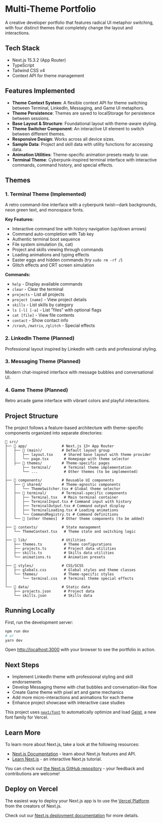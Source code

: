 # Multi-Theme Portfolio

A creative developer portfolio that features radical UI metaphor switching, with four distinct themes that completely change the layout and interactions.

## Tech Stack

- Next.js 15.3.2 (App Router)
- TypeScript
- Tailwind CSS v4
- Context API for theme management

## Features Implemented

- **Theme Context System**: A flexible context API for theme switching between Terminal, LinkedIn, Messaging, and Game UI metaphors.
- **Theme Persistence**: Themes are saved to localStorage for persistence between sessions.
- **Base Layout & Structure**: Foundational layout with theme-aware styling.
- **Theme Switcher Component**: An interactive UI element to switch between different themes.
- **Responsive Design**: Works across all device sizes.
- **Sample Data**: Project and skill data with utility functions for accessing data.
- **Animation Utilities**: Theme-specific animation presets ready to use.
- **Terminal Theme**: Cyberpunk-inspired terminal interface with interactive commands, command history, and special effects.

## Themes

### 1. Terminal Theme (Implemented)

A retro command-line interface with a cyberpunk twist—dark backgrounds, neon green text, and monospace fonts.

**Key Features:**
- Interactive command line with history navigation (up/down arrows)
- Command auto-completion with Tab key
- Authentic terminal boot sequence
- File system simulation (ls, cat)
- Project and skills viewing through commands
- Loading animations and typing effects
- Easter eggs and hidden commands (try `sudo rm -rf /`)
- Glitch effects and CRT screen simulation

**Commands:**
- `help` - Display available commands
- `clear` - Clear the terminal
- `projects` - List all projects
- `project [name]` - View project details
- `skills` - List skills by category
- `ls [-l] [-a]` - List "files" with optional flags
- `cat [file]` - View file contents
- `contact` - Show contact info
- `/crash`, `/matrix`, `/glitch` - Special effects

### 2. LinkedIn Theme (Planned)

Professional layout inspired by LinkedIn with cards and professional styling.

### 3. Messaging Theme (Planned)

Modern chat-inspired interface with message bubbles and conversational UI.

### 4. Game Theme (Planned)

Retro arcade game interface with vibrant colors and playful interactions.

## Project Structure

The project follows a feature-based architecture with theme-specific components organized into separate directories:

```
📂 src/
├── 📂 app/                # Next.js 13+ App Router
│   ├── 📂 (main)/         # Default layout group
│   │   ├── layout.tsx     # Shared base layout with theme provider
│   │   └── page.tsx       # Homepage with theme selector
│   ├── 📂 themes/         # Theme-specific pages
│       ├── terminal/      # Terminal theme implementation
│       └── ...            # Other themes (to be implemented)
│
├── 📂 components/         # Reusable UI components
│   ├── 📂 shared/         # Theme-agnostic components
│   │   └── ThemeSwitcher.tsx # Global theme selector
│   ├── 📂 terminal/       # Terminal-specific components
│   │   ├── Terminal.tsx   # Main terminal container
│   │   ├── TerminalInput.tsx # Command input with history
│   │   ├── TerminalOutput.tsx # Command output display
│   │   ├── TerminalLoading.tsx # Loading animations
│   │   └── CommandRegistry.ts # Command definitions
│   └── 📂 [other themes]  # Other theme components (to be added)
│
├── 📂 contexts/           # State management
│   └── ThemeContext.tsx   # Theme state and switching logic
│
├── 📂 lib/                # Utilities
│   ├── themes.ts          # Theme configurations
│   ├── projects.ts        # Project data utilities
│   ├── skills.ts          # Skills data utilities
│   └── animations.ts      # Animation presets
│
├── 📂 styles/             # CSS/SCSS
│   ├── globals.css        # Global styles and theme classes
│   └── themes/            # Theme-specific styles
│       └── terminal.css   # Terminal theme special effects
│
└── 📂 data/               # Static data
    ├── projects.json      # Project data
    └── skills.json        # Skills data
```

## Running Locally

First, run the development server:

```bash
npm run dev
# or
yarn dev
```

Open [http://localhost:3000](http://localhost:3000) with your browser to see the portfolio in action.

## Next Steps

- Implement LinkedIn theme with professional styling and skill endorsements
- Develop Messaging theme with chat bubbles and conversation-like flow
- Create Game theme with pixel art and game mechanics
- Add more micro-interactions and animations for each theme
- Enhance project showcase with interactive case studies

This project uses [`next/font`](https://nextjs.org/docs/app/building-your-application/optimizing/fonts) to automatically optimize and load [Geist](https://vercel.com/font), a new font family for Vercel.

## Learn More

To learn more about Next.js, take a look at the following resources:

- [Next.js Documentation](https://nextjs.org/docs) - learn about Next.js features and API.
- [Learn Next.js](https://nextjs.org/learn) - an interactive Next.js tutorial.

You can check out [the Next.js GitHub repository](https://github.com/vercel/next.js) - your feedback and contributions are welcome!

## Deploy on Vercel

The easiest way to deploy your Next.js app is to use the [Vercel Platform](https://vercel.com/new?utm_medium=default-template&filter=next.js&utm_source=create-next-app&utm_campaign=create-next-app-readme) from the creators of Next.js.

Check out our [Next.js deployment documentation](https://nextjs.org/docs/app/building-your-application/deploying) for more details.
